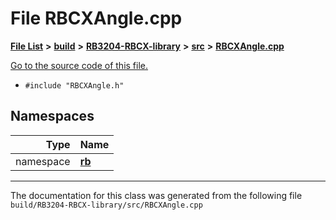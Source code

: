
# File RBCXAngle.cpp


[**File List**](files.md) **>** [**build**](dir_4fef79e7177ba769987a8da36c892c5f.md) **>** [**RB3204-RBCX-library**](dir_6e2f6bf38ad600996f360c484704d30b.md) **>** [**src**](dir_2fb57cfb6554052417264f60890e0af6.md) **>** [**RBCXAngle.cpp**](_r_b_c_x_angle_8cpp.md)

[Go to the source code of this file.](_r_b_c_x_angle_8cpp_source.md)



* `#include "RBCXAngle.h"`









## Namespaces

| Type | Name |
| ---: | :--- |
| namespace | [**rb**](namespacerb.md) <br> |















------------------------------
The documentation for this class was generated from the following file `build/RB3204-RBCX-library/src/RBCXAngle.cpp`